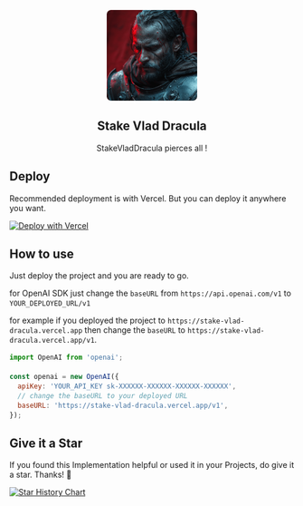 <p align="center">
  <img width="160" src="./assets/logo.png" />
  <p align="center"> 
    <h2 align="center">Stake Vlad Dracula</h2>
  </p>
  <p align="center">StakeVladDracula pierces all ! </p>
</h2>

## Deploy

Recommended deployment is with Vercel. But you can deploy it anywhere you want.

[![Deploy with Vercel](https://vercel.com/button)](https://vercel.com/new/clone?repository-url=https://github.com/Herm-Studio/StakeVladDracula)


## How to use
Just deploy the project and you are ready to go.

for OpenAI SDK just change the `baseURL` from `https://api.openai.com/v1` to `YOUR_DEPLOYED_URL/v1`

for example if you deployed the project to `https://stake-vlad-dracula.vercel.app` then change the `baseURL` to `https://stake-vlad-dracula.vercel.app/v1`.

```javascript
import OpenAI from 'openai';

const openai = new OpenAI({
  apiKey: 'YOUR_API_KEY sk-XXXXXX-XXXXXX-XXXXXX-XXXXXX',
  // change the baseURL to your deployed URL
  baseURL: 'https://stake-vlad-dracula.vercel.app/v1',
});
```

## Give it a Star
If you found this Implementation helpful or used it in your Projects, do give it a star. Thanks! 🌟

[![Star History Chart](https://api.star-history.com/svg?repos=Herm-Studio/StakeVladDracula&type=Timeline)](https://star-history.com/#Herm-Studio/StakeVladDracula&Timeline)